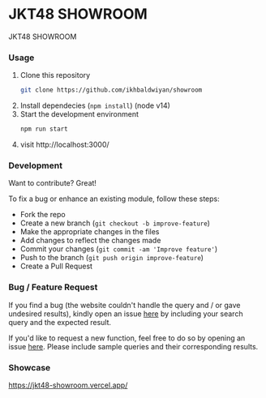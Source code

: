 # JKT48 SHOWROOM

JKT48 SHOWROOM

### Usage
1. Clone this repository
    ```bash
    git clone https://github.com/ikhbaldwiyan/showroom
    ```
2. Install dependecies (`npm install`) (node v14)
3. Start the development environment
    ```bash
    npm run start
    ```
4. visit http://localhost:3000/

### Development

Want to contribute? Great!

To fix a bug or enhance an existing module, follow these steps:

- Fork the repo
- Create a new branch (`git checkout -b improve-feature`)
- Make the appropriate changes in the files
- Add changes to reflect the changes made
- Commit your changes (`git commit -am 'Improve feature'`)
- Push to the branch (`git push origin improve-feature`)
- Create a Pull Request

### Bug / Feature Request

If you find a bug (the website couldn't handle the query and / or gave undesired results), kindly open an issue [here](https://github.com/ikhbaldwiyan/showroom/issues) by including your search query and the expected result.

If you'd like to request a new function, feel free to do so by opening an issue [here](https://github.com/ikhbaldwiyan/showroom/issues). Please include sample queries and their corresponding results.

### Showcase

https://jkt48-showroom.vercel.app/
